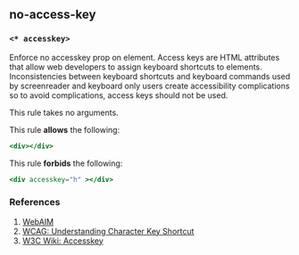 ## no-access-key

### `<* accesskey>`

Enforce no accesskey prop on element. Access keys are HTML attributes that allow web developers to assign keyboard shortcuts to elements. Inconsistencies between keyboard shortcuts and keyboard commands used by screenreader and keyboard only users create accessibility complications so to avoid complications, access keys should not be used.

This rule takes no arguments.

This rule **allows** the following:

```hbs
<div></div>
```

This rule **forbids** the following:

```hbs
<div accesskey="h" ></div>
```

### References
1. [WebAIM](http://webaim.org/techniques/keyboard/accesskey#spec)
2. [WCAG: Understanding Character Key Shortcut](https://w3c.github.io/wcag/understanding/character-key-shortcuts.html)
3. [W3C Wiki: Accesskey](https://www.w3.org/WAI/PF/HTML/wiki/Accesskey)
